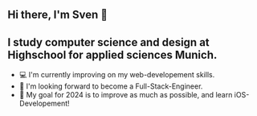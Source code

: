 ## Hi there, I'm Sven 👋

## I study computer science and design at Highschool for applied sciences Munich.
- 💻 I'm currently improving on my web-developement skills.
- 🤝 I'm looking forward to become a Full-Stack-Engineer.
- 🏁 My goal for 2024 is to improve as much as possible, and learn iOS-Developement!

